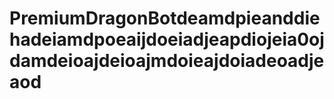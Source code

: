 # PremiumDragonBotdeamdpieanddiehadeiamdpoeaijdoeiadjeapdiojeia0ojdamdeioajdeioajmdoieajdoiadeoadjeaod